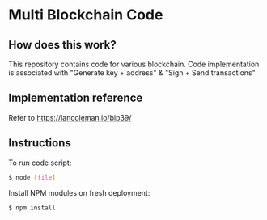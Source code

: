 Multi Blockchain Code
=====================================

<URL>

How does this work?
----------------

This repository contains code for various blockchain. Code implementation is associated with "Generate key + address" & "Sign + Send transactions"


Implementation reference
----------------

Refer to https://iancoleman.io/bip39/


## Instructions

To run code script:

```bash
$ node [file]
```

Install NPM modules on fresh deployment:

```bash
$ npm install
```
